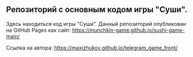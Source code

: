 ## Репозиторий с основным кодом игры "Суши".

Здесь находиться код игры "Суши". Данный репозиторий опубликован на GitHub Pages как сайт: 
https://munchkin-game.github.io/sushi-game-main/

Ссылка на автора: 
https://maxizhukov.github.io/telegram_game_front/
